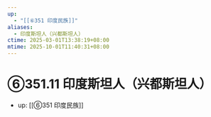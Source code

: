 ```yaml
---
up:
  - "[[⑥351 印度民族]]"
aliases:
  - 印度斯坦人（兴都斯坦人）
ctime: 2025-03-01T13:38:19+08:00
mtime: 2025-10-01T11:40:31+08:00
---
```


# ⑥351.11 印度斯坦人（兴都斯坦人）

- up: [[⑥351 印度民族]]
